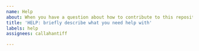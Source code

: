 ```yaml
---
name: Help
about: When you have a question about how to contribute to this repository
title: 'HELP: briefly describe what you need help with'
labels: help
assignees: callahantiff

---
```



